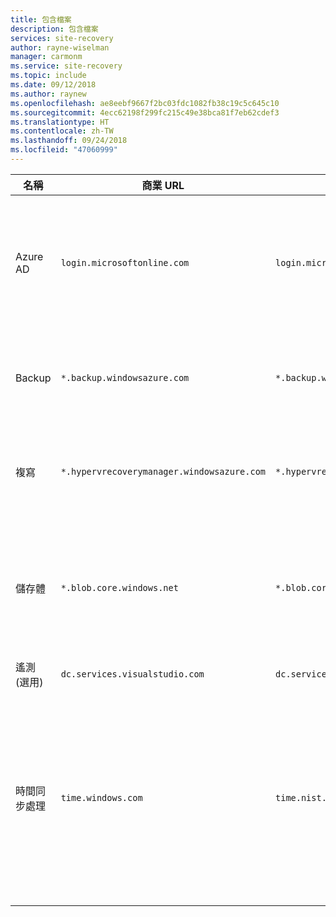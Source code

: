 ```yaml
---
title: 包含檔案
description: 包含檔案
services: site-recovery
author: rayne-wiselman
manager: carmonm
ms.service: site-recovery
ms.topic: include
ms.date: 09/12/2018
ms.author: raynew
ms.openlocfilehash: ae8eebf9667f2bc03fdc1082fb38c19c5c645c10
ms.sourcegitcommit: 4ecc62198f299fc215c49e38bca81f7eb62cdef3
ms.translationtype: HT
ms.contentlocale: zh-TW
ms.lasthandoff: 09/24/2018
ms.locfileid: "47060999"
---
```

**名稱** | **商業 URL**  | **政府 URL** | **說明** |
--- | --- | --- | ---
Azure AD | ``login.microsoftonline.com`` | ``login.microsoftonline.us`` | 用於使用 AAD 的存取控制和身分識別管理 
Backup  | ``*.backup.windowsazure.com`` | ``*.backup.windowsazure.us`` | 用於複寫資料轉送和協調 
複寫 | ``*.hypervrecoverymanager.windowsazure.com`` | ``*.hypervrecoverymanager.windowsazure.us``  | 用於複寫管理作業和協調 
儲存體 | ``*.blob.core.windows.net`` | ``*.blob.core.usgovcloudapi.net``  | 用於存取儲存體帳戶來儲存複寫的資料 
遙測 (選用) | ``dc.services.visualstudio.com`` | ``dc.services.visualstudio.com`` | 用於遙測 
時間同步處理 | ``time.windows.com`` | ``time.nist.gov`` | 用於檢查所有部署中系統時間與通用時間之間的時間同步處理。


